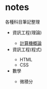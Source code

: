 # notes
各種科目筆記整理<br/>
<ul>
  <li>資訊工程(理論)</li>
    <ul>
      <li><a href="https://github.com/chenhsingyu-0212/-notes/blob/main/Invitation%20to%20Computer%20Science.md">計算機概論</a></li>
    </ul>
  <li>資訊工程(程式)</li>
    <ul>
      <li>HTML</li>
      <li>CSS</li>
    </ul>
  <li>數學</li>
    <ul>
      <li>微積分</li>
    </ul>
</ul>

